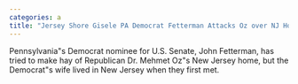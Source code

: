 ```yaml
---
categories: a
title: "Jersey Shore Gisele PA Democrat Fetterman Attacks Oz over NJ Home but His Wife Lived There"
---
```

Pennsylvania"s Democrat nominee for U.S. Senate, John Fetterman, has tried to make hay of Republican Dr. Mehmet Oz"s New Jersey home, but the Democrat"s wife lived in New Jersey when they first met.